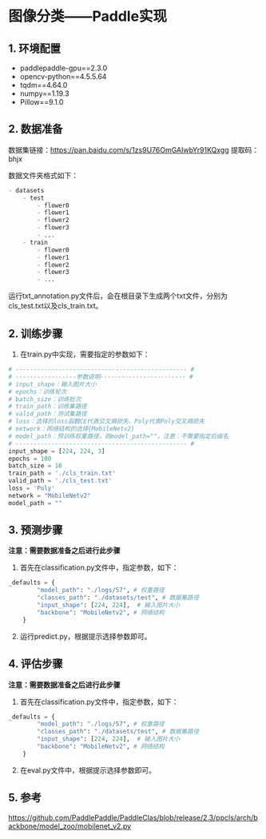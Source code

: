 # 图像分类——Paddle实现

## 1. 环境配置

- paddlepaddle-gpu==2.3.0
- opencv-python==4.5.5.64
- tqdm==4.64.0
- numpy==1.19.3
- Pillow==9.1.0

## 2. 数据准备

数据集链接：https://pan.baidu.com/s/1zs9U76OmGAIwbYr91KQxgg
提取码：bhjx

数据文件夹格式如下：
```python
- datasets
	- test
		- flower0
		- flower1
		- flower2
		- flower3
		- ...
	- train 
		- flower0
		- flower1
		- flower2
		- flower3
		- ...
```
运行txt_annotation.py文件后，会在根目录下生成两个txt文件，分别为cls_test.txt以及cls_train.txt。


## 2. 训练步骤
1. 在train.py中实现，需要指定的参数如下：
```python
# ------------------------------------------------ #
# -----------------参数说明------------------------ #
# input_shape：输入图片大小
# epochs：训练轮次
# batch_size：训练批次
# train_path：训练集路径
# valid_path：测试集路径
# loss：选择的loss函数CE代表交叉熵损失、Poly代表Poly交叉熵损失
# network：网络结构的选择{MobileNetv2}
# model_path：预训练权重路径，则model_path=""，注意：不需要指定后缀名
# ------------------------------------------------ #
input_shape = [224, 224, 3]
epochs = 100
batch_size = 16
train_path = './cls_train.txt'
valid_path = './cls_test.txt'
loss = 'Poly'
network = "MobileNetv2"
model_path = ""
```

## 3. 预测步骤

**注意：需要数据准备之后进行此步骤**
1. 首先在classification.py文件中，指定参数，如下：

```python
_defaults = {
        "model_path": "./logs/57", # 权重路径
        "classes_path": "./datasets/test", # 数据集路径
        "input_shape": [224, 224],  # 输入图片大小
        "backbone": "MobileNetv2", # 网络结构
    }
```

2. 运行predict.py，根据提示选择参数即可。

## 4. 评估步骤
**注意：需要数据准备之后进行此步骤**

1. 首先在classification.py文件中，指定参数，如下：

```python
_defaults = {
        "model_path": "./logs/57", # 权重路径
        "classes_path": "./datasets/test", # 数据集路径
        "input_shape": [224, 224],  # 输入图片大小
        "backbone": "MobileNetv2", # 网络结构
    }
```

2. 在eval.py文件中，根据提示选择参数即可。

## 5. 参考
https://github.com/PaddlePaddle/PaddleClas/blob/release/2.3/ppcls/arch/backbone/model_zoo/mobilenet_v2.py








